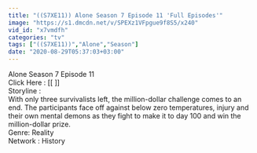 ```yaml
---
title: "((S7XE11)) Alone Season 7 Episode 11 'Full Episodes'"
image: "https://s1.dmcdn.net/v/SPEXz1VFpgue9f8S5/x240"
vid_id: "x7vmdfh"
categories: "tv"
tags: ["((S7XE11))","Alone","Season"]
date: "2020-08-29T05:37:03+03:00"
---
```

Alone Season 7 Episode 11  <br>Click Here : [[  ]]  <br>Storyline :  <br>With only three survivalists left, the million-dollar challenge comes to an end. The participants face off against below zero temperatures, injury and their own mental demons as they fight to make it to day 100 and win the million-dollar prize.  <br>Genre: Reality  <br>Network : History
